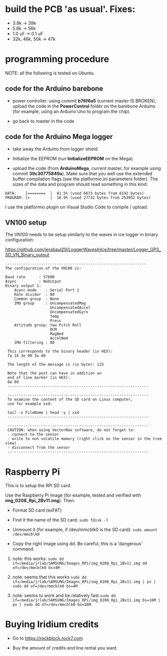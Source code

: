 # build the PCB 'as usual'. Fixes:

- 3.9k -> 39k
- 5.6k -> 56k
- 1.0 uF -> 0.1 uF
- 32k, 46k, 50k -> 47k

# programming procedure

NOTE: all the following is tested on Ubuntu.

## code for the Arduino barebone

- power controller: using commit **b76f6a5** (current master IS BROKEN), upload the code in the **PowerControl** folder on the barebone Arduino (for example, using an Arduino Uno to program the chip).

- go back to master in the code

## code for the Arduino Mega logger

- take away the Arduino from logger shield

- Initialize the EEPROM (run **InitializeEEPROM** on the Mega).

- upload the code (from **ArduinoMega**, current master, for example using commit **39c30775849a**). Make sure that you well use the extended buffer compilation flags (see the platformio.ini parameters folder). The sizes of the data and program should read something in this kind:

```
DATA:    [========  ]  81.5% (used 6673 bytes from 8192 bytes)
PROGRAM: [=         ]  10.9% (used 27732 bytes from 253952 bytes)
```

I use the platformio plugin on Visual Studio Code to compile / upload.

## VN100 setup

The VN100 needs to be setup similarly to the waves in ice logger in binary configuration:

https://github.com/jerabaul29/LoggerWavesInIce/tree/master/Logger_GPS_SD_VN_Binary_output

```
---------------------------------------------------------------
The configuration of the VN100 is:

Baud rate      : 57600
Async          : NoOutput
Binary output 1: 
    Async mode    : Serial Port 1
    Rate dividor  : 80
    Common group  : None
    IMU group     : UncompensatedMag
                    UncompensatedAccel
                    UncompensatedGyro
                    Temp
                    Press
    Attitude group: Yaw Pitch Roll
                    DCM
                    MagNed
                    AccelNed
    IMU filtering : 80
 
 This corresponds to the binary header (in HEX):
 fa 14 3e 00 3a 00
 
 The length of the message is (in byte): 123
 
 Note that the post can have in addition an
 end of line marker (in HEX):
 0a 0d
 ---------------------------------------------------------------
 
 ---------------------------------------------------------------
 To examine the content of the SD card on Linux computer,
 use for example xxd:
 
 tail -x FileName | head -y | xxd
 ---------------------------------------------------------------
 
 ---------------------------------------------------------------
 CAUTION: when using VectorNav software, do not forget to:
 - connect to the sensor
 - write to non volatile memory (right click on the sensor in the tree view)
 - disconnect from the sensor
 ---------------------------------------------------------------
 ```

# Raspberry Pi

This is to setup the RPi SD card.

Use the Raspberry Pi image (for example, tested and verified with **img_0208_Rpi_2Bv11.img**). Then:

- Format SD card (exFAT)

- Find it the name of the SD card: ```sudo fdisk -l```

- Unmount it (for example, if /dev/mmcblk0 is the SD card): ```sudo umount /dev/mmcblk0```

- Copy the right image using dd. Be careful, this is a 'dangerous' command.

1. note: this works:
    ```sudo dd if=/media/jrlab/SAMSUNG/Images_RPi/img_0208_Rpi_2Bv11.img dd of=/dev/mmcblk0 bs=4M```

2. note: seems that this works
    ```sudo dd if=/media/jrlab/SAMSUNG/Images_RPi/img_0208_Rpi_2Bv11.img | pv | sudo dd of=/dev/mmcblk0 bs=4M```

3. note: seems to work and be relatively fast
    ```sudo dd if=/media/jrlab/SAMSUNG/Images_RPi/img_0208_Rpi_2Bv11.img bs=16M | pv | sudo dd of=/dev/mmcblk0 bs=16M```

# Buying Iridium credits

- Go to https://rockblock.rock7.com

- Buy the amount of credits and line rental you want.
